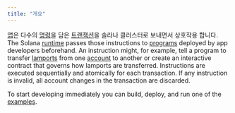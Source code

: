 ```yaml
---
title: "개요"
---
```


[앱](terminology.md#app)은 다수의 [명령](transactions.md#instructions)을 담은 [트랜잭션](transactions.md)을 솔라나 클러스터로 보내면서 상호작용 합니다. The Solana [runtime](runtime.md) passes those instructions to [programs](terminology.md#program) deployed by app developers beforehand. An instruction might, for example, tell a program to transfer [lamports](terminology.md#lamport) from one [account](accounts.md) to another or create an interactive contract that governs how lamports are transferred. Instructions are executed sequentially and atomically for each transaction. If any instruction is invalid, all account changes in the transaction are discarded.

To start developing immediately you can build, deploy, and run one of the [examples](developing/on-chain-programs/examples.md).
